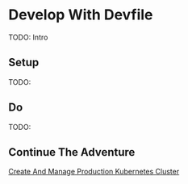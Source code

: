 # Develop With Devfile

TODO: Intro

## Setup

TODO:

## Do

TODO:

## Continue The Adventure

[Create And Manage Production Kubernetes Cluster](../cluster/README.md)
